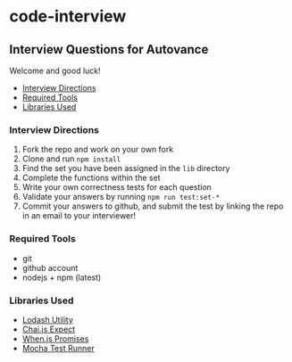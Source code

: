 # code-interview
## Interview Questions for Autovance
Welcome and good luck!

-   [Interview Directions](#interview-directions)
-   [Required Tools](#required-tools)
-   [Libraries Used](#libraries-used)

### Interview Directions

1.  Fork the repo and work on your own fork
1.  Clone and run `npm install`
1.  Find the set you have been assigned in the `lib` directory
1.  Complete the functions within the set
1.  Write your own correctness tests for each question
1.  Validate your answers by running `npm run test:set-*`
1.  Commit your answers to github, and submit the test by linking the repo in an email to your interviewer!

### Required Tools

*   git
*   github account
*   nodejs + npm (latest)

### Libraries Used

*   [Lodash Utility](http://devdocs.io/lodash~4/)
*   [Chai.js Expect](http://chaijs.com/api/bdd/)
*   [When.js Promises](https://github.com/cujojs/when/blob/master/docs/api.md)
*   [Mocha Test Runner](https://mochajs.org/#getting-started)
